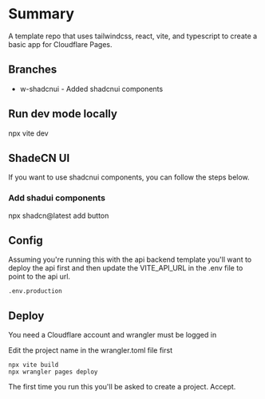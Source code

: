 # Summary

A template repo that uses tailwindcss, react, vite, and typescript to create a basic app for Cloudflare Pages.

## Branches
- w-shadcnui - Added shadcnui components

## Run dev mode locally 
npx vite dev

## ShadeCN UI
If you want to use shadcnui components, you can follow the steps below.

### Add shadui components 
npx shadcn@latest add button


## Config

Assuming you're running this with the api backend template you'll want to deploy the api first and then update the VITE_API_URL in the .env file to point to the api url.

```
.env.production
```

## Deploy
You need a Cloudflare account and wrangler must be logged in

Edit the project name in the wrangler.toml file first

```
npx vite build
npx wrangler pages deploy
```

The first time you run this you'll be asked to create a project. Accept.
